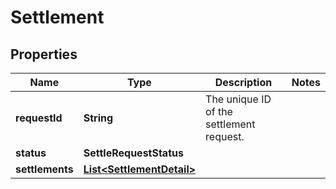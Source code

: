 

# Settlement


## Properties

| Name | Type | Description | Notes |
|------------ | ------------- | ------------- | -------------|
|**requestId** | **String** | The unique ID of the settlement request. |  |
|**status** | **SettleRequestStatus** |  |  |
|**settlements** | [**List&lt;SettlementDetail&gt;**](SettlementDetail.md) |  |  |




